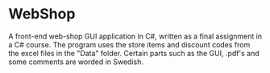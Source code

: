 # WebShop
A front-end web-shop GUI application in C#, written as a final assignment in a C# course.
The program uses the store items and discount codes from the excel files in the "Data" folder.
Certain parts such as the GUI, .pdf's and some comments are worded in Swedish.
